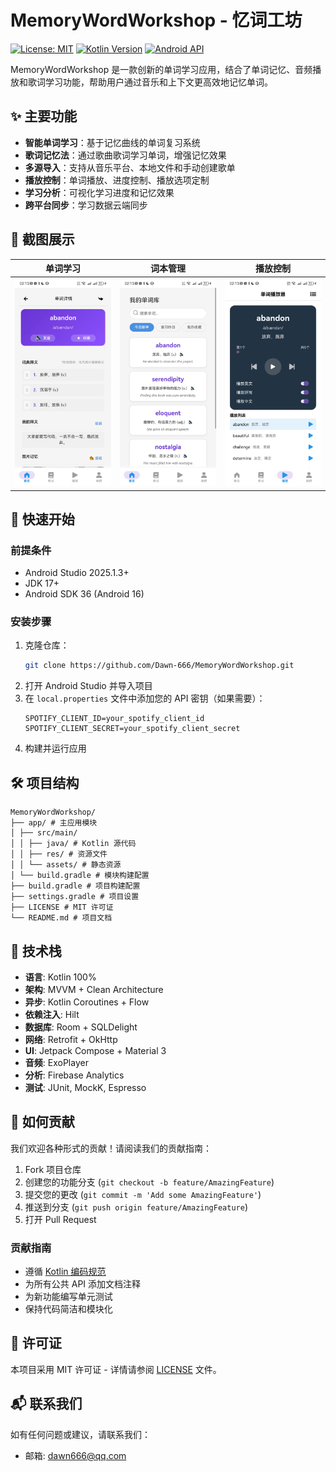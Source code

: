 # MemoryWordWorkshop - 忆词工坊

[![License: MIT](https://img.shields.io/badge/License-MIT-yellow.svg)](https://opensource.org/licenses/MIT)
[![Kotlin Version](https://img.shields.io/badge/Kotlin-2.0-blue.svg)](https://kotlinlang.org)
[![Android API](https://img.shields.io/badge/API-26%2B-brightgreen.svg)](https://android-arsenal.com/api?level=26)

MemoryWordWorkshop 是一款创新的单词学习应用，结合了单词记忆、音频播放和歌词学习功能，帮助用户通过音乐和上下文更高效地记忆单词。

## ✨ 主要功能

- **智能单词学习**：基于记忆曲线的单词复习系统
- **歌词记忆法**：通过歌曲歌词学习单词，增强记忆效果
- **多源导入**：支持从音乐平台、本地文件和手动创建歌单
- **播放控制**：单词播放、进度控制、播放选项定制
- **学习分析**：可视化学习进度和记忆效果
- **跨平台同步**：学习数据云端同步

## 📱 截图展示

| 单词学习                                          | 词本管理                                          | 播放控制                                          |
|-----------------------------------------------|-----------------------------------------------|-----------------------------------------------|
| <img src="docs/screenshot_0.jpg" width="250"> | <img src="docs/screenshot_1.jpg" width="250"> | <img src="docs/screenshot_2.jpg" width="250"> |

## 🚀 快速开始

### 前提条件

- Android Studio 2025.1.3+
- JDK 17+
- Android SDK 36 (Android 16)

### 安装步骤

1. 克隆仓库：
    ```bash
    git clone https://github.com/Dawn-666/MemoryWordWorkshop.git
    ```
2. 打开 Android Studio 并导入项目
3. 在 `local.properties` 文件中添加您的 API 密钥（如果需要）：
    ```properties
    SPOTIFY_CLIENT_ID=your_spotify_client_id
    SPOTIFY_CLIENT_SECRET=your_spotify_client_secret
    ```
4. 构建并运行应用

## 🛠️ 项目结构

```
MemoryWordWorkshop/
├── app/ # 主应用模块
│ ├── src/main/
│ │ ├── java/ # Kotlin 源代码
│ │ ├── res/ # 资源文件
│ │ └── assets/ # 静态资源
│ └── build.gradle # 模块构建配置
├── build.gradle # 项目构建配置
├── settings.gradle # 项目设置
├── LICENSE # MIT 许可证
└── README.md # 项目文档
```

## 🧩 技术栈

- **语言**: Kotlin 100%
- **架构**: MVVM + Clean Architecture
- **异步**: Kotlin Coroutines + Flow
- **依赖注入**: Hilt
- **数据库**: Room + SQLDelight
- **网络**: Retrofit + OkHttp
- **UI**: Jetpack Compose + Material 3
- **音频**: ExoPlayer
- **分析**: Firebase Analytics
- **测试**: JUnit, MockK, Espresso

## 🤝 如何贡献

我们欢迎各种形式的贡献！请阅读我们的贡献指南：

1. Fork 项目仓库
2. 创建您的功能分支 (`git checkout -b feature/AmazingFeature`)
3. 提交您的更改 (`git commit -m 'Add some AmazingFeature'`)
4. 推送到分支 (`git push origin feature/AmazingFeature`)
5. 打开 Pull Request

### 贡献指南

- 遵循 [Kotlin 编码规范](https://kotlinlang.org/docs/coding-conventions.html)
- 为所有公共 API 添加文档注释
- 为新功能编写单元测试
- 保持代码简洁和模块化

## 📄 许可证

本项目采用 MIT 许可证 - 详情请参阅 [LICENSE](LICENSE) 文件。

## 📬 联系我们

如有任何问题或建议，请联系我们：

- 邮箱: dawn666@qq.com